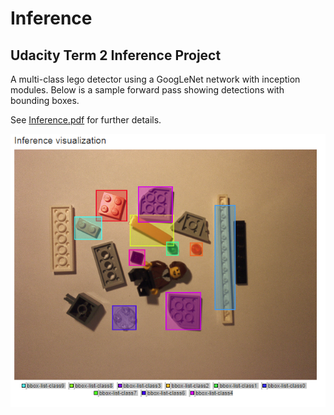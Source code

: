 # Inference
## Udacity Term 2 Inference Project

A multi-class lego detector using a GoogLeNet network with inception modules. Below is a sample forward pass showing detections with bounding boxes.

See [Inference.pdf](https://github.com/froohoo/Inference/blob/master/Inference.pdf) for further details.

![Sample Result](LegoTestResults/img0117.png)
